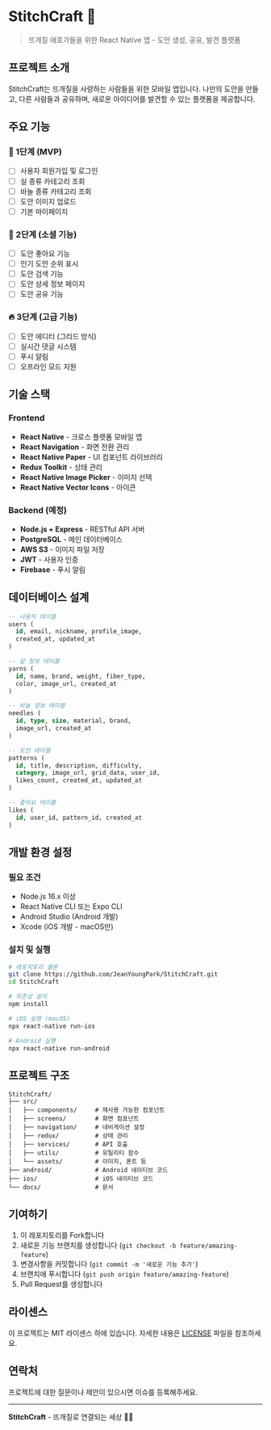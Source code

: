 # StitchCraft 🧶

> 뜨개질 애호가들을 위한 React Native 앱 - 도안 생성, 공유, 발견 플랫폼

## 프로젝트 소개

StitchCraft는 뜨개질을 사랑하는 사람들을 위한 모바일 앱입니다. 나만의 도안을 만들고, 다른 사람들과 공유하며, 새로운 아이디어를 발견할 수 있는 플랫폼을 제공합니다.

## 주요 기능

### 🎯 1단계 (MVP)
- [ ] 사용자 회원가입 및 로그인
- [ ] 실 종류 카테고리 조회
- [ ] 바늘 종류 카테고리 조회
- [ ] 도안 이미지 업로드
- [ ] 기본 마이페이지

### 🚀 2단계 (소셜 기능)
- [ ] 도안 좋아요 기능
- [ ] 인기 도안 순위 표시
- [ ] 도안 검색 기능
- [ ] 도안 상세 정보 페이지
- [ ] 도안 공유 기능

### 🔥 3단계 (고급 기능)
- [ ] 도안 에디터 (그리드 방식)
- [ ] 실시간 댓글 시스템
- [ ] 푸시 알림
- [ ] 오프라인 모드 지원

## 기술 스택

### Frontend
- **React Native** - 크로스 플랫폼 모바일 앱
- **React Navigation** - 화면 전환 관리
- **React Native Paper** - UI 컴포넌트 라이브러리
- **Redux Toolkit** - 상태 관리
- **React Native Image Picker** - 이미지 선택
- **React Native Vector Icons** - 아이콘

### Backend (예정)
- **Node.js + Express** - RESTful API 서버
- **PostgreSQL** - 메인 데이터베이스
- **AWS S3** - 이미지 파일 저장
- **JWT** - 사용자 인증
- **Firebase** - 푸시 알림

## 데이터베이스 설계

```sql
-- 사용자 테이블
users (
  id, email, nickname, profile_image, 
  created_at, updated_at
)

-- 실 정보 테이블
yarns (
  id, name, brand, weight, fiber_type, 
  color, image_url, created_at
)

-- 바늘 정보 테이블
needles (
  id, type, size, material, brand, 
  image_url, created_at
)

-- 도안 테이블
patterns (
  id, title, description, difficulty, 
  category, image_url, grid_data, user_id, 
  likes_count, created_at, updated_at
)

-- 좋아요 테이블
likes (
  id, user_id, pattern_id, created_at
)
```

## 개발 환경 설정

### 필요 조건
- Node.js 16.x 이상
- React Native CLI 또는 Expo CLI
- Android Studio (Android 개발)
- Xcode (iOS 개발 - macOS만)

### 설치 및 실행

```bash
# 레포지토리 클론
git clone https://github.com/JeanYoungPark/StitchCraft.git
cd StitchCraft

# 의존성 설치
npm install

# iOS 실행 (macOS)
npx react-native run-ios

# Android 실행
npx react-native run-android
```

## 프로젝트 구조

```
StitchCraft/
├── src/
│   ├── components/     # 재사용 가능한 컴포넌트
│   ├── screens/        # 화면 컴포넌트
│   ├── navigation/     # 네비게이션 설정
│   ├── redux/          # 상태 관리
│   ├── services/       # API 호출
│   ├── utils/          # 유틸리티 함수
│   └── assets/         # 이미지, 폰트 등
├── android/            # Android 네이티브 코드
├── ios/                # iOS 네이티브 코드
└── docs/               # 문서
```

## 기여하기

1. 이 레포지토리를 Fork합니다
2. 새로운 기능 브랜치를 생성합니다 (`git checkout -b feature/amazing-feature`)
3. 변경사항을 커밋합니다 (`git commit -m '새로운 기능 추가'`)
4. 브랜치에 푸시합니다 (`git push origin feature/amazing-feature`)
5. Pull Request를 생성합니다

## 라이센스

이 프로젝트는 MIT 라이센스 하에 있습니다. 자세한 내용은 [LICENSE](LICENSE) 파일을 참조하세요.

## 연락처

프로젝트에 대한 질문이나 제안이 있으시면 이슈를 등록해주세요.

---

**StitchCraft** - 뜨개질로 연결되는 세상 🧶✨
